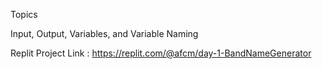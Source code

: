 Topics

Input, Output, Variables, and Variable Naming

Replit Project Link : https://replit.com/@afcm/day-1-BandNameGenerator
